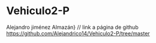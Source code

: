 # Vehiculo2-P
Alejandro jiménez Almazán}
// link a página de github
https://github.com/Alejandrico14/Vehiculo2-P/tree/master

